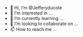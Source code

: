 - 👋 Hi, I’m @Jefferyducote
- 👀 I’m interested in ...
- 🌱 I’m currently learning ...
- 💞️ I’m looking to collaborate on ...
- 📫 How to reach me ...

<!---
Jefferyducote/Jefferyducote is a ✨ special ✨ repository because its `README.md` (this file) appears on your GitHub profile.
You can click the Preview link to take a look at your changes.
--->
